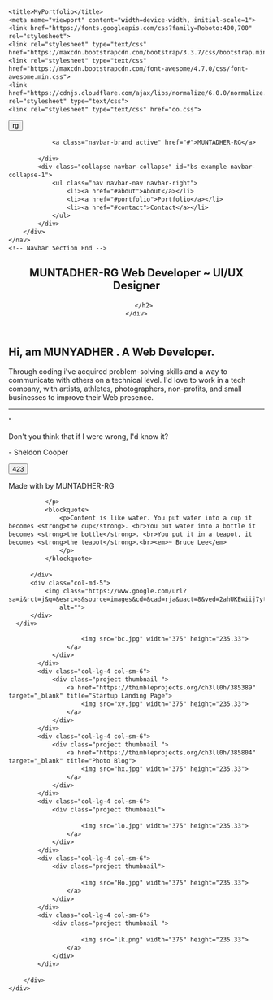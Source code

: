 <html>
<head>
    
    <title>MyPortfolio</title>
    <meta name="viewport" content="width=device-width, initial-scale=1">
    <link href="https://fonts.googleapis.com/css?family=Roboto:400,700" rel="stylesheet">
    <link rel="stylesheet" type="text/css" href="https://maxcdn.bootstrapcdn.com/bootstrap/3.3.7/css/bootstrap.min.css">
    <link rel="stylesheet" type="text/css" href="https://maxcdn.bootstrapcdn.com/font-awesome/4.7.0/css/font-awesome.min.css">
    <link href="https://cdnjs.cloudflare.com/ajax/libs/normalize/6.0.0/normalize.min.css" rel="stylesheet" type="text/css">
    <link rel="stylesheet" type="text/css" href="oo.css">
</head>

<body>
    <!-- Navbar Section Start-->
    <nav class="navbar navbar-inverse navbar-fixed-top">
        <div class="container">
            <div class="navbar-header">
                <button type="button" class="navbar-toggle collapsed" data-toggle="collapse" data-target="#bs-example-navbar-collapse-1" aria-expanded="false">
                    <span class="sr-only">rg</span>
                    <span class="icon-bar"></span>
                    <span class="icon-bar"></span>
                    <span class="icon-bar"></span>
                </button>
                
                <a class="navbar-brand active" href="#">MUNTADHER-RG</a>
                              
            </div>
            <div class="collapse navbar-collapse" id="bs-example-navbar-collapse-1">
                <ul class="nav navbar-nav navbar-right">
                    <li><a href="#about">About</a></li>
                    <li><a href="#portfolio">Portfolio</a></li>
                    <li><a href="#contact">Contact</a></li>
                </ul>
            </div>
        </div>
    </nav>
    <!-- Navbar Section End -->
 <!-- Header Section Start -->
 <header class="header">
    <div class="text-box">
        <h1 class="heading-primary">
            <span class="heading-primary-main">MUNTADHER-RG </span>
            <span class="heading-primary-sub">Web Developer ~ UI/UX Designer</span>
        </h1>
        
        </h2>
    </div>
</header>
<!--header section end-->

 <!-- About Me Section Start -->
 <div id="about">
  <div class="container">
      <div class="row featurette">
          <div class="col-md-7">
              <h2 class="featurette-heading">Hi, am MUNYADHER . <span class="text-muted">A Web Developer.</span></h2>
              <p class="lead">Through coding i've acquired problem-solving skills and a way to communicate with others on a technical level. I'd love to work in a tech company, with artists, athletes, photographers, non-profits, and small businesses to improve
                  their Web presence.
<hr>

<main>
  <!--Card div begin-->
  <div class="quote-card">
    <!--Card header begin-->
    <div class="card-navigation">
      <div class="layer"></div>
      <p class="quote-sign">"</p>
      <div class="quote-arrows arrow-left"></div>
      <div class="quote-arrows arrow-right"></div>
      <!--Card header end-->
    </div>
    <!--Card body begin-->
    <div class="card-body">
      <p class="quote-text">Don't you think that if I were wrong, I'd know it? </p>
      <p class="quote-author">- Sheldon Cooper</p>
      <!--Card body end-->
    </div>
    <!--Card social begin-->
    <div class="card-social">
      <button class="heart-num"><i class="fa fa-heart like" aria-hidden="true"></i> <span class="num-likes">423</span></button>
      <!--Card social end-->
    </div>
    <!--Card div end-->
  </div>
</main>
<footer>
  <p class="footer-text">Made with <i class="fa fa-heart" aria-hidden="true"></i> by MUNTADHER-RG</p>
</footer>
                
              </p>
              <blockquote>
                  <p>Content is like water. You put water into a cup it becomes <strong>the cup</strong>. <br>You put water into a bottle it becomes <strong>the bottle</strong>. <br>You put it in a teapot, it becomes <strong>the teapot</strong>.<br><em>~ Bruce Lee</em>
                  </p>
              </blockquote>

          </div>
          <div class="col-md-5">
              <img class="https://www.google.com/url?sa=i&rct=j&q=&esrc=s&source=images&cd=&cad=rja&uact=8&ved=2ahUKEwiij7ytwubaAhWBvBQKHXwxBtQQjRx6BAgBEAU&url=https%3A%2F%2Fgithub.com%2FChell0&psig=AOvVaw2GUUY9mxUw0YZqB52ike7W&ust=1525332959428917"
                  alt="">
          </div>
      </div>
  </div>
</div>
<!-- About Me Section End -->


  <!-- My Portfolio Section Start -->
  <div id="portfolio">
    <div class="container">
        <div class="row">
            <div class="col-lg-4 col-sm-6">
                <div class="project thumbnail">
                    
                        <img src="bc.jpg" width="375" height="235.33">
                    </a>
                </div>
            </div>
            <div class="col-lg-4 col-sm-6">
                <div class="project thumbnail ">
                    <a href="https://thimbleprojects.org/ch3ll0h/385389" target="_blank" title="Startup Landing Page">
                        <img src="xy.jpg" width="375" height="235.33">
                    </a>
                </div>
            </div>
            <div class="col-lg-4 col-sm-6">
                <div class="project thumbnail ">
                    <a href="https://thimbleprojects.org/ch3ll0h/385804" target="_blank" title="Photo Blog">
                        <img src="hx.jpg" width="375" height="235.33">
                    </a>
                </div>
            </div>
            <div class="col-lg-4 col-sm-6">
                <div class="project thumbnail">
                  
                        <img src="lo.jpg" width="375" height="235.33">
                    </a>
                </div>
            </div>
            <div class="col-lg-4 col-sm-6">
                <div class="project thumbnail">
                    
                        <img src="Ho.jpg" width="375" height="235.33">
                    </a>
                </div>
            </div>
            <div class="col-lg-4 col-sm-6">
                <div class="project thumbnail ">
                    
                        <img src="lk.png" width="375" height="235.33">
                    </a>
                </div>
            </div>

        </div>
    </div>
</div>


<!-- My Portfolio Section End -->
